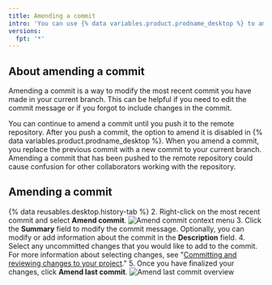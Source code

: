 ```yaml
---
title: Amending a commit
intro: 'You can use {% data variables.product.prodname_desktop %} to amend your last commit.'
versions:
  fpt: '*'
---
```


## About amending a commit

Amending a commit is a way to modify the most recent commit you have made in your current branch. This can be helpful if you need to edit the commit message or if you forgot to include changes in the commit.

You can continue to amend a commit until you push it to the remote repository. After you push a commit, the option to amend it is disabled in {% data variables.product.prodname_desktop %}. When you amend a commit, you replace the previous commit with a new commit to your current branch. Amending a commit that has been pushed to the remote repository could cause confusion for other collaborators working with the repository.

## Amending a commit

{% data reusables.desktop.history-tab %}
2. Right-click on the most recent commit and select **Amend commit**.
  ![Amend commit context menu](/assets/images/help/desktop/amend-commit-context-menu.png)
3. Click the **Summary** field to modify the commit message. Optionally, you can modify or add information about the commit in the **Description** field.
4. Select any uncommitted changes that you would like to add to the commit. For more information about selecting changes, see "[Committing and reviewing changes to your project](/desktop/contributing-and-collaborating-using-github-desktop/making-changes-in-a-branch/committing-and-reviewing-changes-to-your-project#selecting-changes-to-include-in-a-commit)."
5. Once you have finalized your changes, click **Amend last commit**.
  ![Amend last commit overview](/assets/images/help/desktop/amend-last-commit-overview.png)
